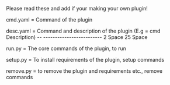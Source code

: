 Please read these and add if your making your own plugin!

cmd.yaml = Command of the plugin

desc.yaml = Command and description of the plugin 
(E.g =      cmd                         Description)
       --      -------------------------
        2 Space         25 Space 

run.py = The core commands of the plugin, to run

setup.py = To install requirements of the plugin, setup commands

remove.py = to remove the plugin and requirements etc., remove commands